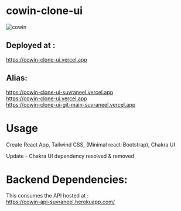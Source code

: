 # cowin-clone-ui

![cowin](https://user-images.githubusercontent.com/63473496/153193102-d9d4ed60-61a2-466a-b231-adf7e8f04230.png)


## Deployed at :
https://cowin-clone-ui.vercel.app

## Alias:
https://cowin-clone-ui-suvraneel.vercel.app  
https://cowin-clone-ui.vercel.app  
https://cowin-clone-ui-git-main-suvraneel.vercel.app

# Usage
Create React App, Tailwind CSS, (Minimal react-Bootstrap), Chakra UI

Update - Chakra UI dependency resolved & removed

# Backend Dependencies:
This consumes the API hosted at :   
https://cowin-api-suvraneel.herokuapp.com/
